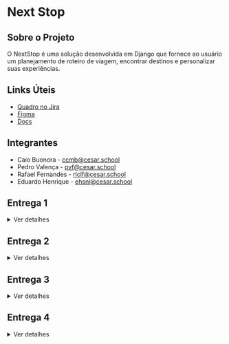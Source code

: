 # Next Stop
## Sobre o Projeto
O NextStop é uma solução desenvolvida em Django que fornece ao usuário um planejamento de roteiro de viagem, encontrar destinos e personalizar suas experiências. 

## Links Úteis
- <a href="https://cesar-team-v8afv3ud.atlassian.net/jira/software/projects/NS/boards/34/backlog" target="_blank">Quadro no Jira</a>
- <a href="https://www.figma.com/design/NH6gXtqEq6ScD94R0JjhhT/Next-Stop?node-id=37-6&t=Df3CO9P0t0yYVnd6-1" target="_blank">Figma</a>
- <a href="https://docs.google.com/document/d/1aSS9CKXjFiJVWMc2ProF_4tRzgPjE1SwDDQWuf53CP4/edit?usp=sharing" target="_blank">Docs</a>

## Integrantes
- Caio Buonora - ccmb@cesar.school
- Pedro Valença - pvf@cesar.school
- Rafael Fernandes - rlclf@cesar.school
- Eduardo Henrique - ehsnl@cesar.school
  
## Entrega 1
<details>
<summary>Ver detalhes</summary>
<br/>

![Image](https://github.com/user-attachments/assets/ff3134ad-f2e5-4cfe-98a8-b38abebc3f14)

![Image 2](https://github.com/user-attachments/assets/2119c3fa-c443-4a63-a275-859e827854da)
   

[🎥 ScreenCast 1](https://youtu.be/vZgO7tRvAdg)  
</details>

## Entrega 2
<details>
<summary>Ver detalhes</summary>
<br/>

![Captura de tela 2025-04-07 163547](https://github.com/user-attachments/assets/15ca7305-44b1-4553-b8e1-f0829e8074b3)

![Captura de tela 2025-04-07 223012](https://github.com/user-attachments/assets/93fbab92-5b27-47ae-8d49-c5bdccdd358a)

![Captura de tela 2025-04-07 223351](https://github.com/user-attachments/assets/887a18ae-5c59-4abb-94e6-4209eddc0fdc)

[🎥 ScreenCast 2](https://youtu.be/Af4ITMER_Tk)

### Relatos de Pair Programming
Nós nos juntamos em duplas e compartilhamos tela através do meeting para resolver todos requisitos do projeto, assim, otimizando tempo. O objetivo era fazer com que as entregas fossem feitas de forma eficiente e concluídas nos tempos determinados.

**Divisão de tarefas:** Em cada reunião, nós nos dividíamos em duplas e decidíamos o que cada uma ficaria responsável por fazer, possibilitando uma aceleração na produção das entregas. Isso era colocado em um grupo no WhatsApp para que cada integrante ficasse sempre ciente do que deveria ser feito e os prazos determinados, para que nada deixasse de ser entregue. Uma dupla ficou responsável pelo deploy, HTML e CSS, já a outra ficou responsável pelas urls, views e models do código no vs code. Já o readme foi feito em conjunto por todos.

**Metodologia de Trabalho:** Utilizamos sempre e Google Meet para realizar as reuniões em grupo e em dupla, o que possibilitou que todos os intergrantes presentes pudessem colaborar com a realização do trabalho, principalmente através do compartilhamento de tela. Assim, conseguíamos realizar as tarefas em conjunto, para que tudo fosse feito sob conhecimento de todos do grupo.
</details>

## Entrega 3
<details>
<summary>Ver detalhes</summary>
<br/>
  
![image](https://github.com/user-attachments/assets/15441d19-f0e7-4dd8-803f-1cb37c0e4119)

![image](https://github.com/user-attachments/assets/43ca6d34-c3ad-423b-882e-a43ffd0dc67d)

![image](https://github.com/user-attachments/assets/430fa280-8572-420c-9b96-ce2bdca8b6b9)


[🎥 ScreenCast protótipo Lo-Fi](https://youtu.be/XTNIRQdcREM) <br>
[🎥 ScreenCast site](https://youtu.be/JKMpc0fvCaM) <br>
[🎥 ScreenCast CI/CD](https://youtu.be/yLOWrzj_KhE) <br>
[🎥 ScreenCast testes automatizados](https://youtu.be/fG6us-cIIEA)

### Relatos de Pair Programming 2
Formamos duplas para trabalhar nas tarefas necessárias para o projeto e utilizamos o Google Meet com compartilhamento de tela para resolver todos os requisitos do projeto em conjunto. O nosso principal objetivo com esse método foi garantir que as entregas fossem realizadas dentro dos prazos estabelecidos e com maior eficiência e rapidez.

**Distribuição de tarefas**: Durante cada reunião, as atividades foram divididas entre as duplas, definindo-se claramente as responsabilidades de cada grupo. Essa divisão acelerou o processo de desenvolvimento e foi registrada em um grupo no WhatsApp, garantindo que todos estivessem cientes das tarefas e prazos. Uma das duplas, formada por Caio e Rafael, ficou encarregada da estrutura HTML e da estilização com CSS das novas histórias implementadas, do Figma e dos Screencasts. A outra dupla, formada por Eduardo e Pedro, ficou responsável pelas configurações no VS Code, pelo banco de dados e pelo deploy. O README foi elaborado de forma colaborativa por todos os integrantes.

**Metodologia de trabalho**: As reuniões, tanto em grupo quanto em duplas, foram realizadas pelo Google Meet, o que facilitou a colaboração entre todos os membros. O compartilhamento de tela foi essencial para que as atividades fossem desenvolvidas em conjunto, garantindo que todos tivessem pleno conhecimento do andamento do projeto e contribuíssem ativamente na execução das tarefas. Além disso, várias alterações feitas por alguma das duplas eram compartilhadas com todos os integrantes, com o objetivo de manter o grupo inteiro integrado no processo.

</details>

## Entrega 4
<details>
<summary>Ver detalhes</summary>
<br/>
  
![jira quadro](https://github.com/user-attachments/assets/1b3c6cbd-07ec-4509-b40d-5a1c0a4c7522)

![jira backlog](https://github.com/user-attachments/assets/b5aada92-a919-4cd6-baa6-0e215d50b37a)

![issue/bugtracker](https://github.com/user-attachments/assets/b1317154-ef88-46dc-8a4e-22e19d7760f0)


[🎥 ScreenCast protótipo Lo-Fi](https://youtu.be/HSIVb0Cjuic) <br>
[🎥 ScreenCast site](https://youtu.be/sB4MEfnpwXw) <br>
[🎥 ScreenCast CI/CD](https://youtu.be/r92k31EvSlQ) <br>
[🎥 ScreenCast testes automatizados parte 1](https://youtu.be/UQUVxqiqeto) <br>
[🎥 ScreenCast testes automatizados parte 2](https://youtu.be/ROw06ufRH2M) <br>
[🎥 ScreenCast testes automatizados parte 3](https://youtu.be/2sbSgEib090) <br>
[🎥 ScreenCast testes automatizados parte 4](https://youtu.be/yux12btcYlM) 

### Relatos de Pair Programming 3
Nós nos reunimos em duplas para desenvolver as atividades com maior eficiência e para entregar tudo no prazo correto. Utilizamos o Google Meet com compartilhamento de tela para as duplas e o grupo como um todo tomar decisões em conjunto.

**Distribuição de tarefas**: As duplas eram feitas aleatoriamente de acordo com a disponibilidade de cada integrante durante a semana. Cada objetivo era combinado pelo grupo a ser feito pelas duplas e tinham certo prazo para irmos avançando, sempre atualizando pelo grupo de Whatsapp. Rafael e Eduardo formaram uma dupla durante uma semana para resolver os templates (novos htmls), além disso fizeram os novos frames no figma. Já Pedro e Caio, ficaram responsáveis pela implementação das novas histórias e dos screencasts.

**Metodologia de trabalho**: As reuniões, as quais foram realizadas no meeting pela equipe, ajudaram muito o avanço do projeto. O compartilhamento de tela era necessário para que as tarefas fossem discutidas e feitas pela dupla, ainda com opiniões entre duplas diferentes, assim, garantindo uma maior coesão e união do grupo para a execução das tarefas.

</details>



